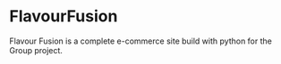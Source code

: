 # FlavourFusion
Flavour Fusion is a complete e-commerce site build with python for the Group project.
